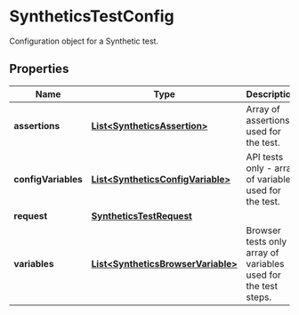 

# SyntheticsTestConfig

Configuration object for a Synthetic test.

## Properties

Name | Type | Description | Notes
------------ | ------------- | ------------- | -------------
**assertions** | [**List&lt;SyntheticsAssertion&gt;**](SyntheticsAssertion.md) | Array of assertions used for the test. |  [optional]
**configVariables** | [**List&lt;SyntheticsConfigVariable&gt;**](SyntheticsConfigVariable.md) | API tests only - array of variables used for the test. |  [optional]
**request** | [**SyntheticsTestRequest**](SyntheticsTestRequest.md) |  |  [optional]
**variables** | [**List&lt;SyntheticsBrowserVariable&gt;**](SyntheticsBrowserVariable.md) | Browser tests only - array of variables used for the test steps. |  [optional]



